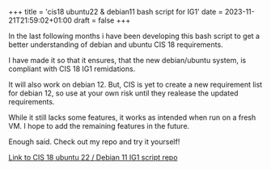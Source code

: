 +++
title = 'cis18 ubuntu22 & debian11 bash script for IG1'
date = 2023-11-21T21:59:02+01:00
draft = false
+++

In the last following months i have been developing this bash script to get a better understanding of debian and ubuntu CIS 18 requirements. 

I have made it so that it ensures, that the new debian/ubuntu system, is compliant with CIS 18 IG1 remidations.

It will also work on debian 12. But, CIS is yet to create a new requirement list for debian 12, so use at your own risk until they realease the updated requirements.

While it still lacks some features, it works as intended when run on a fresh VM. I hope to add the remaining features in the future.

Enough said. Check out my repo and try it yourself!

[Link to CIS 18 ubuntu 22 / Debian 11 IG1 script repo ](https://github.com/ulrik-vj/cis18-benchmarks-ubuntu-debian-ig1)
